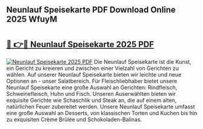 ## Neunlauf Speisekarte PDF Download Online 2025 WfuyM

# <h2><a href="http://gc9bxtb.nevu.top/?p=Neunlauf+Speisekarte">🔗 👉🔴 Neunlauf Speisekarte 2025 PDF</a></h2>

[![Neunlauf Speisekarte 2025 PDF](https://i.imgur.com/dBaPXMq.png)](http://gc9bxtb.nevu.top/?p=Neunlauf+Speisekarte)
Die Neunlauf Speisekarte ist die Kunst, ein Gericht zu kreieren und zwischen einer Vielzahl von Gerichten zu wählen. Auf unserer Neunlauf Speisekarte bieten wir leichte und neue Optionen an - unser Salatbereich. Für Fleischliebhaber bietet unsere Neunlauf Speisekarte eine große Auswahl an Gerichten: Rindfleisch, Schweinefleisch, Huhn und Fisch. Unseren Auserwählten bieten wir exquisite Gerichte wie Schaschlik und Steak an, die auf einem alten, natürlichen Feuer zubereitet werden. Unsere Neunlauf Speisekarte umfasst eine große Auswahl an Desserts, von klassischen Torten und Kuchen bis hin zu exquisiten Crème Brûlée und Schokoladen-Balinas.
